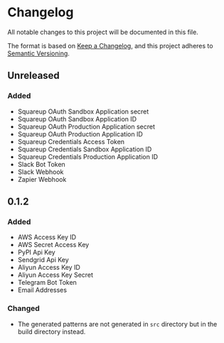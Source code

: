 # Changelog

All notable changes to this project will be documented in this file.

The format is based on [Keep a Changelog](https://keepachangelog.com/en/1.1.0/),
and this project adheres to [Semantic Versioning](https://semver.org/spec/v2.0.0.html).

## Unreleased

### Added

- Squareup OAuth Sandbox Application secret
- Squareup OAuth Sandbox Application ID
- Squareup OAuth Production Application secret
- Squareup OAuth Production Application ID
- Squareup Credentials Access Token
- Squareup Credentials Sandbox Application ID
- Squareup Credentials Production Application ID
- Slack Bot Token
- Slack Webhook
- Zapier Webhook

## 0.1.2

### Added

- AWS Access Key ID
- AWS Secret Access Key
- PyPI Api Key
- Sendgrid Api Key
- Aliyun Access Key ID
- Aliyun Access Key Secret
- Telegram Bot Token
- Email Addresses

### Changed

- The generated patterns are not generated in `src` directory but in the build directory instead.
